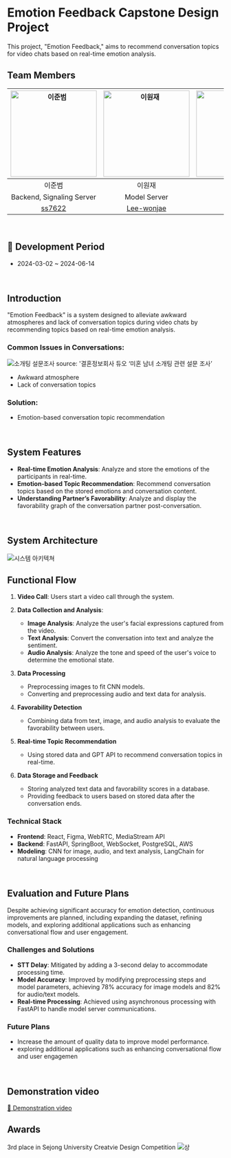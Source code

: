 # Emotion Feedback Capstone Design Project

This project, "Emotion Feedback," aims to recommend conversation topics for video chats based on real-time emotion analysis.
<br>

## Team Members

| <img src="https://github.com/Tave-13th-Project-Team-4-Fiurinee/.github/blob/main/profile/image/%EC%9D%B4%EC%A4%80%EB%B2%94.jpg" alt="이준범" width="200" height="200">  | <img src="https://github.com/Tave100Shot/.github/blob/master/profile/img/%EA%B9%83%ED%97%88%EB%B8%8C_%EB%B0%95%ED%98%84%EB%B9%88.png" alt="이원재" width="200" height="200"> | <img src="https://github.com/Tave100Shot/.github/blob/master/profile/img/%EA%B9%83%ED%97%88%EB%B8%8C_%EC%86%A1%EC%9C%A4%EC%A3%BC.png" alt="권영우" width="200" height="200"> | <img src="https://github.com/Tave100Shot/.github/blob/master/profile/img/%EA%B9%83%ED%97%88%EB%B8%8C_%EC%9D%B4%EC%9C%A0%EC%A7%84.png" alt="심재호" width="200" height="200"> |
|:---:|:---:|:---:|:---:|
| 이준범 | 이원재 | 권영우 | 심재호 |
| Backend, Signaling Server | Model Server | Frontend | Modeling |
| [ss7622](https://github.com/ss7622) | [Lee-wonjae](https://github.com/Lee-wonjae) | [kwonup](https://github.com/kwonup) | [JaehoSim98](https://github.com/JaehoSim98) |

<br/>

## 📅 Development Period
 - 2024-03-02 ~ 2024-06-14
<br>

## Introduction
"Emotion Feedback" is a system designed to alleviate awkward atmospheres and lack of conversation topics during video chats by recommending topics based on real-time emotion analysis.
<br>

### Common Issues in Conversations:
<img src="https://github.com/EmotionFeedback/.github/blob/main/imgs/%EC%84%A4%EB%AC%B8.png" alt="소개팅 설문조사">
source: '결혼정보회사 듀오 ‘미혼 남녀 소개팅 관련 설문 조사’  
<br>

- Awkward atmosphere
- Lack of conversation topics

### Solution:
- Emotion-based conversation topic recommendation
<br>

## System Features

- **Real-time Emotion Analysis**: Analyze and store the emotions of the participants in real-time.
- **Emotion-based Topic Recommendation**: Recommend conversation topics based on the stored emotions and conversation content.
- **Understanding Partner’s Favorability**: Analyze and display the favorability graph of the conversation partner post-conversation.
<br>

## System Architecture

<img src="https://github.com/EmotionFeedback/.github/blob/main/imgs/%EC%8A%A4%ED%81%AC%EB%A6%B0%EC%83%B7%202024-06-05%20202344.png" alt="시스템 아키텍쳐">
<br>

## Functional Flow

1. **Video Call**: Users start a video call through the system.

2. **Data Collection and Analysis**:
   - **Image Analysis**: Analyze the user's facial expressions captured from the video.
   - **Text Analysis**: Convert the conversation into text and analyze the sentiment.
   - **Audio Analysis**: Analyze the tone and speed of the user's voice to determine the emotional state.

3. **Data Processing**
   - Preprocessing images to fit CNN models.
   - Converting and preprocessing audio and text data for analysis.

4. **Favorability Detection**
   - Combining data from text, image, and audio analysis to evaluate the favorability between users.

5. **Real-time Topic Recommendation**
   - Using stored data and GPT API to recommend conversation topics in real-time.

6. **Data Storage and Feedback**
   - Storing analyzed text data and favorability scores in a database.
   - Providing feedback to users based on stored data after the conversation ends.

### Technical Stack

- **Frontend**: React, Figma, WebRTC, MediaStream API
- **Backend**: FastAPI, SpringBoot, WebSocket, PostgreSQL, AWS
- **Modeling**: CNN for image, audio, and text analysis, LangChain for natural language processing
<br>

## Evaluation and Future Plans

Despite achieving significant accuracy for emotion detection, continuous improvements are planned, including expanding the dataset, refining models, and exploring additional applications such as enhancing conversational flow and user engagement.

### Challenges and Solutions

- **STT Delay**: Mitigated by adding a 3-second delay to accommodate processing time.
- **Model Accuracy**: Improved by modifying preprocessing steps and model parameters, achieving 78% accuracy for image models and 82% for audio/text models.
- **Real-time Processing**: Achieved using asynchronous processing with FastAPI to handle model server communications.

### Future Plans

- Increase the amount of quality data to improve model performance.
- exploring additional applications such as enhancing conversational flow and user engagemen
<br>

## Demonstration video

[📼 Demonstration video](https://youtu.be/BfVNF6mo3EA?si=dSLIJjktVfRsRmDv)

## Awards

3rd place in Sejong University Creatvie Design Competition
<img src="https://github.com/EmotionFeedback/.github/blob/main/imgs/KakaoTalk_20240726_041948791.jpg" alt="상">
